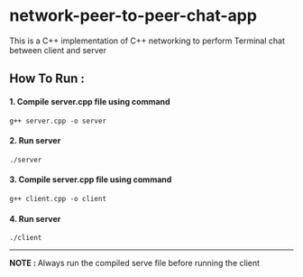 # network-peer-to-peer-chat-app
This is a C++ implementation of C++ networking to perform Terminal chat between client and server

## How To Run :
#### 1. Compile server.cpp file using command
  `g++ server.cpp -o server`
#### 2. Run server
  `./server`
#### 3. Compile server.cpp file using command
  `g++ client.cpp -o client`
#### 4. Run server
  `./client`
<hr/>
<b>NOTE : </b> Always run the compiled serve file before running the client
